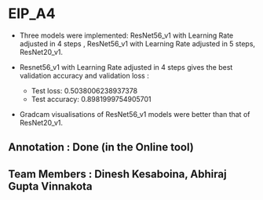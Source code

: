 # EIP_A4

* Three models were implemented: ResNet56_v1 with Learning Rate adjusted in 4 steps , ResNet56_v1 with Learning Rate adjusted in 5 steps, ResNet20_v1.

* Resnet56_v1 with Learning Rate adjusted in 4 steps gives the best validation accuracy and validation loss :
  
  
    * Test loss: 0.5038006238937378
    * Test accuracy: 0.8981999754905701

* Gradcam visualisations of ResNet56_v1 models were better than that of ResNet20_v1.






## Annotation : Done (in the Online tool)
## Team Members : Dinesh Kesaboina, Abhiraj Gupta Vinnakota
